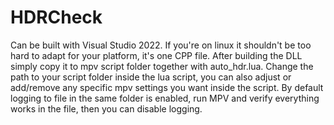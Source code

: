 # HDRCheck

Can be built with Visual Studio 2022. If you're on linux it shouldn't be too hard to adapt for your platform, it's one CPP file.
After building the DLL simply copy it to mpv script folder together with auto_hdr.lua. Change the path to your script folder inside the lua script, you can also adjust or add/remove any specific mpv settings you want inside the script. By default logging to file in the same folder is enabled, run MPV and verify everything works in the file, then you can disable logging.
